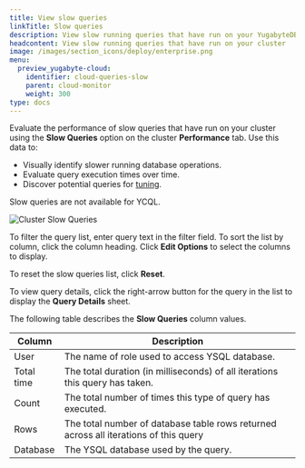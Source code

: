 ```yaml
---
title: View slow queries
linkTitle: Slow queries
description: View slow running queries that have run on your YugabyteDB Managed cluster.
headcontent: View slow running queries that have run on your cluster
image: /images/section_icons/deploy/enterprise.png
menu:
  preview_yugabyte-cloud:
    identifier: cloud-queries-slow
    parent: cloud-monitor
    weight: 300
type: docs
---
```


Evaluate the performance of slow queries that have run on your cluster using the **Slow Queries** option on the cluster **Performance** tab. Use this data to:

- Visually identify slower running database operations.
- Evaluate query execution times over time.
- Discover potential queries for [tuning](../../../explore/query-1-performance/).

Slow queries are not available for YCQL.

![Cluster Slow Queries](/images/yb-cloud/cloud-clusters-slow.png)

To filter the query list, enter query text in the filter field. To sort the list by column, click the column heading. Click **Edit Options** to select the columns to display.

To reset the slow queries list, click **Reset**.

To view query details, click the right-arrow button for the query in the list to display the **Query Details** sheet.

The following table describes the **Slow Queries** column values.

| Column          | Description                                                  |
| --------------- | ------------------------------------------------------------ |
| User            | The name of role used to access YSQL database.               |
| Total time      | The total duration (in milliseconds) of all iterations this query has taken. |
| Count           | The total number of times this type of query has executed.   |
| Rows            | The total number of database table rows returned across all iterations of this query |
| Database        | The YSQL database used by the query.                         |
